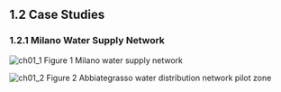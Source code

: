 ## 1.2 Case Studies

### 1.2.1 Milano Water Supply Network

![ch01_1](https://raw.githubusercontent.com/quanpan302/phd/master/thesis/assets/fig/ch01_1-IW_Milano_full_network.png)
Figure 1 Milano water supply network

![ch01_2](https://raw.githubusercontent.com/quanpan302/phd/master/thesis/assets/fig/ch01_2-IW_Abb_network.png)
Figure 2 Abbiategrasso water distribution network pilot zone

